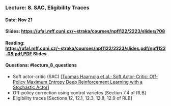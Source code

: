 ### Lecture: 8. SAC, Eligibility Traces
#### Date: Nov 21
#### Slides: https://ufal.mff.cuni.cz/~straka/courses/npfl122/2223/slides/?08
#### Reading: https://ufal.mff.cuni.cz/~straka/courses/npfl122/2223/slides.pdf/npfl122-08.pdf,PDF Slides
#### Questions: #lecture_8_questions

- Soft actor-critic (SAC) [[Tuomas Haarnoja et al.: Soft Actor-Critic: Off-Policy Maximum Entropy Deep Reinforcement Learning with a Stochastic Actor](https://arxiv.org/abs/1801.01290)]
- Off-policy correction using control varietes [Section 7.4 of RLB]
- Eligibility traces [Sections 12, 12.1, 12.3, 12.8, 12.9 of RLB]
